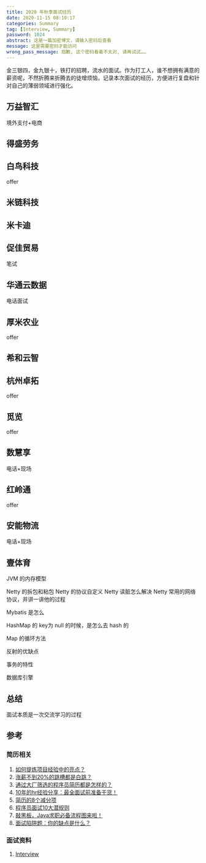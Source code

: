 ```yaml
---
title: 2020 年秋季面试经历
date: 2020-11-15 08:10:17
categories: Summary
tag: [Interview, Summary]
password: 1024
abstract: 这是一篇加密博文，请输入密码后查看
message: 这里需要密码才能访问
wrong_pass_message: 抱歉, 这个密码看着不太对, 请再试试……
---
```


金三银四，金九银十，铁打的招聘，流水的面试。作为打工人，谁不想拥有满意的薪资呢，不然折腾来折腾去的徒增烦恼，记录本次面试的经历，方便进行复盘和针对自己的薄弱领域进行强化。

<!-- more -->

## 万益智汇

境外支付+电商

## 得盛劳务

## 白鸟科技

offer

## 米链科技

## 米卡迪

## 促佳贸易

笔试

## 华通云数据

电话面试

## 厚米农业

offer

## 希和云智

## 杭州卓拓

offer

## 觅览

offer

## 数慧享

电话+现场

## 红岭通

offer

## 安能物流

电话+现场

## 壹体育

JVM 的内存模型

Netty 的拆包和粘包
Netty 的协议自定义
Netty 读脏怎么解决
Netty 常用的网络协议，并讲一讲他的过程

Mybatis 是怎么

HashMap 的 key为 null 的时候，是怎么去 hash 的

Map 的循环方法

反射的优缺点

事务的特性

数据库引擎

## 总结

面试本质是一次交流学习的过程

## 参考

### 简历相关

1. [如何提炼项目经验中的亮点？](https://faxian.lagou.com/discover/249870e113784b0683c3f57c1fd147ca.html)
2. [涨薪不到20%的跳槽都是白跳？](https://faxian.lagou.com/discover/60fa66cf74314990b4d4f8502cb8fd7e.html)
3. [通过大厂筛选的程序员简历都是怎样的？](https://faxian.lagou.com/discover/722e3072efb5471ea51ebfc5101efbbb.html)
4. [10年的hr经验分享：最全面试前准备干货！](https://faxian.lagou.com/discover/3752aff7285e40be820b1183a0017156.html)
5. [简历的8个减分项](https://faxian.lagou.com/discover/82e50031d02340e2bbb0cd9e0451646c.html)
6. [程序员面试10大潜规则](https://faxian.lagou.com/discover/263ff1f9bf80466fb45dbd17c78c6250.html)
7. [敲黑板，Java求职必备流程图来啦！](https://faxian.lagou.com/discover/e85beb460ff44f99ba82e4137d10bec5.html)
8. [面试陷阱题：你的缺点是什么？](https://faxian.lagou.com/discover/50b893e17a9d4ee6b1c8aee46abfa58c.html)

### 面试资料

1. [Interview](https://github.com/shishan100/Java-Interview-Advanced)
